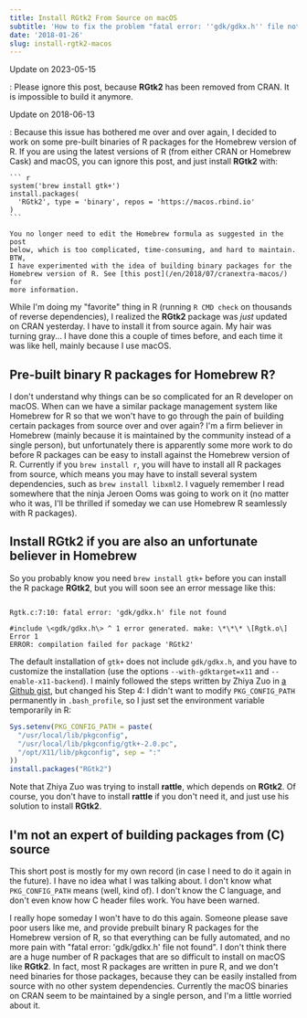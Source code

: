 ```yaml
---
title: Install RGtk2 From Source on macOS
subtitle: 'How to fix the problem "fatal error: ''gdk/gdkx.h'' file not found"'
date: '2018-01-26'
slug: install-rgtk2-macos
---
```


Update on 2023-05-15

:   Please ignore this post, because **RGtk2** has been removed from CRAN. It is
    impossible to build it anymore.

<!-- -->

Update on 2018-06-13

:   Because this issue has bothered me over and over again, I decided to work on
    some pre-built binaries of R packages for the Homebrew version of R. If you
    are using the latest versions of R (from either CRAN or Homebrew Cask) and
    macOS, you can ignore this post, and just install **RGtk2** with:

    ``` r
    system('brew install gtk+')
    install.packages(
      'RGtk2', type = 'binary', repos = 'https://macos.rbind.io'
    )
    ```

    You no longer need to edit the Homebrew formula as suggested in the post
    below, which is too complicated, time-consuming, and hard to maintain. BTW,
    I have experimented with the idea of building binary packages for the
    Homebrew version of R. See [this post](/en/2018/07/cranextra-macos/) for
    more information.

While I'm doing my "favorite" thing in R (running `R CMD check` on thousands of
reverse dependencies), I realized the **RGtk2** package was *just* updated on
CRAN yesterday. I have to install it from source again. My hair was turning
gray... I have done this a couple of times before, and each time it was like
hell, mainly because I use macOS.

## Pre-built binary R packages for Homebrew R?

I don't understand why things can be so complicated for an R developer on macOS.
When can we have a similar package management system like Homebrew for R so that
we won't have to go through the pain of building certain packages from source
over and over again? I'm a firm believer in Homebrew (mainly because it is
maintained by the community instead of a single person), but unfortunately there
is apparently some more work to do before R packages can be easy to install
against the Homebrew version of R. Currently if you `brew install r`, you will
have to install all R packages from source, which means you may have to install
several system dependencies, such as `brew install libxml2`. I vaguely remember
I read somewhere that the ninja Jeroen Ooms was going to work on it (no matter
who it was, I'll be thrilled if someday we can use Homebrew R seamlessly with R
packages).

## Install RGtk2 if you are also an unfortunate believer in Homebrew

So you probably know you need `brew install gtk+` before you can install the R
package **RGtk2**, but you will soon see an error message like this:

```         

Rgtk.c:7:10: fatal error: 'gdk/gdkx.h' file not found

#include \<gdk/gdkx.h\> ^ 1 error generated. make: \*\*\* \[Rgtk.o\] Error 1
ERROR: compilation failed for package 'RGtk2'
```

The default installation of `gtk+` does not include `gdk/gdkx.h`, and you have
to customize the installation (use the options `--with-gdktarget=x11` and
`--enable-x11-backend`). I mainly followed the steps written by Zhiya Zuo in [a
Github gist](https://gist.github.com/zhiyzuo/a489ffdcc5da87f28f8589a55aa206dd),
but changed his Step 4: I didn't want to modify `PKG_CONFIG_PATH` permanently in
`.bash_profile`, so I just set the environment variable temporarily in R:

``` r
Sys.setenv(PKG_CONFIG_PATH = paste(
  "/usr/local/lib/pkgconfig",
  "/usr/local/lib/pkgconfig/gtk+-2.0.pc",
  "/opt/X11/lib/pkgconfig", sep = ":"
))
install.packages("RGtk2")
```

Note that Zhiya Zuo was trying to install **rattle**, which depends on
**RGtk2**. Of course, you don't have to install **rattle** if you don't need it,
and just use his solution to install **RGtk2**.

## I'm not an expert of building packages from (C) source

This short post is mostly for my own record (in case I need to do it again in
the future). I have no idea what I was talking about. I don't know what
`PKG_CONFIG_PATH` means (well, kind of). I don't know the C language, and don't
even know how C header files work. You have been warned.

I really hope someday I won't have to do this again. Someone please save poor
users like me, and provide prebuilt binary R packages for the Homebrew version
of R, so that everything can be fully automated, and no more pain with "fatal
error: 'gdk/gdkx.h' file not found". I don't think there are a huge number of R
packages that are so difficult to install on macOS like **RGtk2**. In fact, most
R packages are written in pure R, and we don't need binaries for those packages,
because they can be easily installed from source with no other system
dependencies. Currently the macOS binaries on CRAN seem to be maintained by a
single person, and I'm a little worried about it.
